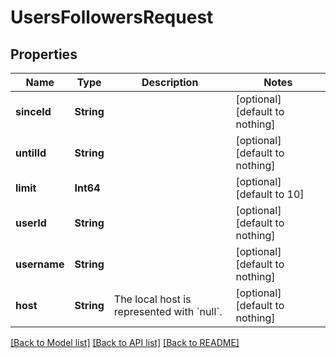 # UsersFollowersRequest


## Properties
Name | Type | Description | Notes
------------ | ------------- | ------------- | -------------
**sinceId** | **String** |  | [optional] [default to nothing]
**untilId** | **String** |  | [optional] [default to nothing]
**limit** | **Int64** |  | [optional] [default to 10]
**userId** | **String** |  | [optional] [default to nothing]
**username** | **String** |  | [optional] [default to nothing]
**host** | **String** | The local host is represented with &#x60;null&#x60;. | [optional] [default to nothing]


[[Back to Model list]](../README.md#models) [[Back to API list]](../README.md#api-endpoints) [[Back to README]](../README.md)



